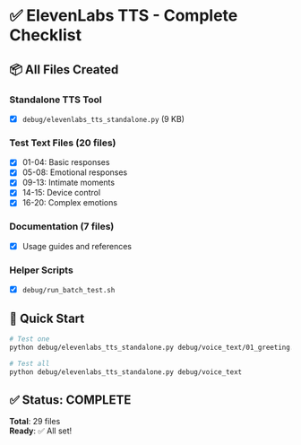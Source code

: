 # ✅ ElevenLabs TTS - Complete Checklist

## 📦 All Files Created

### Standalone TTS Tool
- [x] `debug/elevenlabs_tts_standalone.py` (9 KB)

### Test Text Files (20 files)
- [x] 01-04: Basic responses
- [x] 05-08: Emotional responses  
- [x] 09-13: Intimate moments
- [x] 14-15: Device control
- [x] 16-20: Complex emotions

### Documentation (7 files)
- [x] Usage guides and references

### Helper Scripts
- [x] `debug/run_batch_test.sh`

## 🚀 Quick Start

```bash
# Test one
python debug/elevenlabs_tts_standalone.py debug/voice_text/01_greeting.txt

# Test all
python debug/elevenlabs_tts_standalone.py debug/voice_text
```

## ✅ Status: COMPLETE

**Total**: 29 files  
**Ready**: ✅ All set!
